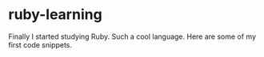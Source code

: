 # ruby-learning
Finally I started studying Ruby. Such a cool language. Here are some of my first code snippets.
